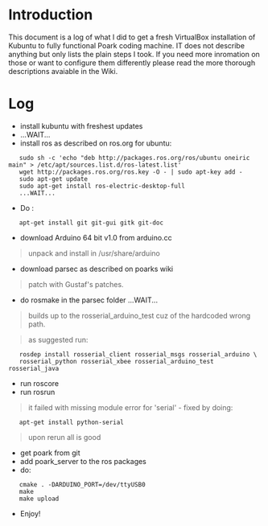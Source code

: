 # Introduction #

This document is a log of what I did to get a fresh VirtualBox installation of Kubuntu to fully functional Poark coding machine.
IT does not describe anything but only lists the plain steps I took. If you need more inromation on those or want to configure them differently please read the more thorough descriptions avaiable in the Wiki.

# Log #

  * install kubuntu with freshest updates
  * ...WAIT...
  * install ros as described on ros.org for ubuntu:
```
   sudo sh -c 'echo "deb http://packages.ros.org/ros/ubuntu oneiric main" > /etc/apt/sources.list.d/ros-latest.list'
   wget http://packages.ros.org/ros.key -O - | sudo apt-key add -
   sudo apt-get update
   sudo apt-get install ros-electric-desktop-full
   ...WAIT...
```

  * Do :
```
   apt-get install git git-gui gitk git-doc
```

  * download Arduino 64 bit v1.0 from arduino.cc

> unpack and install in /usr/share/arduino

  * download parsec as described on poarks wiki

> patch with Gustaf's patches.

  * do rosmake in the parsec folder
...WAIT...

> builds up to the rosserial\_arduino\_test cuz of the hardcoded wrong path.

> as suggested run:
```
   rosdep install rosserial_client rosserial_msgs rosserial_arduino \
   rosserial_python rosserial_xbee rosserial_arduino_test rosserial_java 
```

  * run roscore
  * run rosrun

> it failed with missing module error for 'serial' - fixed by doing:
```
   apt-get install python-serial
```
> upon rerun all is good

  * get poark from git
  * add poark\_server to the ros packages
  * do:
```
   cmake . -DARDUINO_PORT=/dev/ttyUSB0
   make
   make upload
```

  * Enjoy!